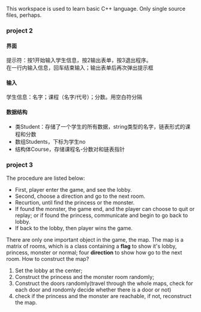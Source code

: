 This workspace is used to learn basic C++ language. Only single source files, perhaps.

### project 2
#### 界面
提示符：按1开始输入学生信息，按2输出表单，按3退出程序。  
在一行内输入信息，回车结束输入；输出表单后再次弹出提示框

#### 输入
学生信息：名字；课程（名字/代号）；分数。用空白符分隔

#### 数据结构
 - 类Student：存储了一个学生的所有数据，string类型的名字，链表形式的课程和分数
 - 数组Students，下标为学生no
 - 结构体Course，存储课程名-分数对和链表指针

### project 3
The procedure are listed below:
 - First, player enter the game, and see the lobby.
 - Second, choose a direction and go to the next room.
 - Recurtion, until find the princess or the monster.
 - If found the monster, the game end, and the player can choose to quit or replay; or if found the princess, communicate and begin to go back to lobby.
 - If back to the lobby, then player wins the game.

There are only one important object in the game, the map. The map is a matrix of rooms, which is a class containing a **flag** to show it's lobby, princess, monster or normal; four **direction** to show how go to the next room. 
How to construct the map? 
1. Set the lobby at the center;
2. Construct the princess and the monster room randomly; 
3. Construct the doors randomly(travel through the whole maps, check for each door and rondomly decide whether there is a door or not)
4. check if the princess and the monster are reachable, if not, reconstruct the map.
